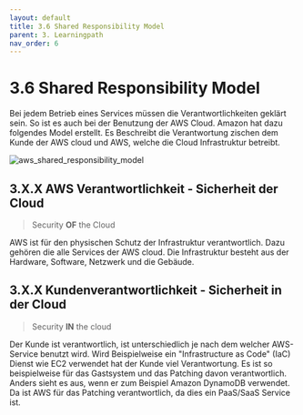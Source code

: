 ```yaml
---
layout: default
title: 3.6 Shared Responsibility Model
parent: 3. Learningpath
nav_order: 6
---
```


# 3.6 Shared Responsibility Model

Bei jedem Betrieb eines Services müssen die Verantwortlichkeiten geklärt sein. So ist es auch bei der Benutzung der AWS Cloud. Amazon hat dazu folgendes Model erstellt. Es Beschreibt die Verantwortung zischen dem Kunde der AWS cloud und AWS, welche die Cloud Infrastruktur betreibt.

![aws_shared_responsibility_model](https://d1.awsstatic.com/security-center/Shared_Responsibility_Model_V2.59d1eccec334b366627e9295b304202faf7b899b.jpg)

## 3.X.X AWS Verantwortlichkeit - Sicherheit der Cloud

> Security **OF** the Cloud

AWS ist für den physischen Schutz der Infrastruktur verantwortlich. Dazu gehören die alle Services der AWS cloud. Die Infrastruktur besteht aus der Hardware, Software, Netzwerk und die Gebäude.

## 3.X.X Kundenverantwortlichkeit - Sicherheit in der Cloud

> Security **IN** the cloud

Der Kunde ist verantwortlich, ist unterschiedlich je nach dem welcher AWS-Service benutzt wird. Wird Beispielweise ein "Infrastructure as Code" (IaC) Dienst wie EC2 verwendet hat der Kunde viel Verantwortung. Es ist so beispielweise für das Gastsystem und das Patching davon verantwortlich. Anders sieht es aus, wenn er zum Beispiel Amazon DynamoDB verwendet. Da ist AWS für das Patching verantwortlich, da dies ein PaaS/SaaS Service ist.
